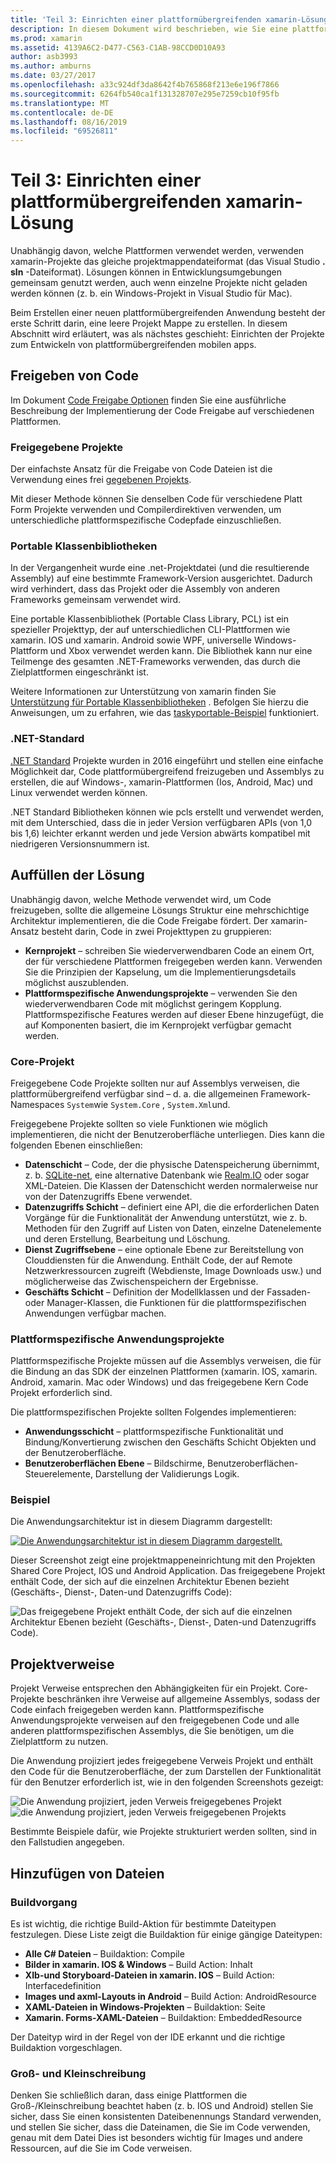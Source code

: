 ```yaml
---
title: 'Teil 3: Einrichten einer plattformübergreifenden xamarin-Lösung'
description: In diesem Dokument wird beschrieben, wie Sie eine plattformübergreifende Lösung in xamarin einrichten. Es werden verschiedene Strategien zur Code Freigabe erläutert, z. b. freigegebene Projekte und .NET Standard.
ms.prod: xamarin
ms.assetid: 4139A6C2-D477-C563-C1AB-98CCD0D10A93
author: asb3993
ms.author: amburns
ms.date: 03/27/2017
ms.openlocfilehash: a33c924df3da8642f4b765868f213e6e196f7866
ms.sourcegitcommit: 6264fb540ca1f131328707e295e7259cb10f95fb
ms.translationtype: MT
ms.contentlocale: de-DE
ms.lasthandoff: 08/16/2019
ms.locfileid: "69526811"
---
```

# <a name="part-3---setting-up-a-xamarin-cross-platform-solution"></a>Teil 3: Einrichten einer plattformübergreifenden xamarin-Lösung

Unabhängig davon, welche Plattformen verwendet werden, verwenden xamarin-Projekte das gleiche projektmappendateiformat (das Visual Studio **. sln** -Dateiformat). Lösungen können in Entwicklungsumgebungen gemeinsam genutzt werden, auch wenn einzelne Projekte nicht geladen werden können (z. b. ein Windows-Projekt in Visual Studio für Mac).



Beim Erstellen einer neuen plattformübergreifenden Anwendung besteht der erste Schritt darin, eine leere Projekt Mappe zu erstellen. In diesem Abschnitt wird erläutert, was als nächstes geschieht: Einrichten der Projekte zum Entwickeln von plattformübergreifenden mobilen apps.

 <a name="Sharing_Code" />


## <a name="sharing-code"></a>Freigeben von Code

Im Dokument [Code Freigabe Optionen](~/cross-platform/app-fundamentals/code-sharing.md) finden Sie eine ausführliche Beschreibung der Implementierung der Code Freigabe auf verschiedenen Plattformen.

 <a name="Shared_Asset_Projects" />


### <a name="shared-projects"></a>Freigegebene Projekte

Der einfachste Ansatz für die Freigabe von Code Dateien ist die Verwendung eines frei [gegebenen Projekts](~/cross-platform/app-fundamentals/shared-projects.md).

Mit dieser Methode können Sie denselben Code für verschiedene Platt Form Projekte verwenden und Compilerdirektiven verwenden, um unterschiedliche plattformspezifische Codepfade einzuschließen.

 <a name="Portable_Class_Libraries" />


### <a name="portable-class-libraries-pcl"></a>Portable Klassenbibliotheken

In der Vergangenheit wurde eine .net-Projektdatei (und die resultierende Assembly) auf eine bestimmte Framework-Version ausgerichtet. Dadurch wird verhindert, dass das Projekt oder die Assembly von anderen Frameworks gemeinsam verwendet wird.

Eine portable Klassenbibliothek (Portable Class Library, PCL) ist ein spezieller Projekttyp, der auf unterschiedlichen CLI-Plattformen wie xamarin. IOS und xamarin. Android sowie WPF, universelle Windows-Plattform und Xbox verwendet werden kann. Die Bibliothek kann nur eine Teilmenge des gesamten .NET-Frameworks verwenden, das durch die Zielplattformen eingeschränkt ist.

Weitere Informationen zur Unterstützung von xamarin finden Sie [Unterstützung für Portable Klassenbibliotheken](~/cross-platform/app-fundamentals/pcl.md) . Befolgen Sie hierzu die Anweisungen, um zu erfahren, wie das [taskyportable-Beispiel](https://github.com/xamarin/mobile-samples/tree/master/TaskyPortable) funktioniert.


### <a name="net-standard"></a>.NET-Standard

[.NET Standard](~/cross-platform/app-fundamentals/net-standard.md) Projekte wurden in 2016 eingeführt und stellen eine einfache Möglichkeit dar, Code plattformübergreifend freizugeben und Assemblys zu erstellen, die auf Windows-, xamarin-Plattformen (Ios, Android, Mac) und Linux verwendet werden können.

.NET Standard Bibliotheken können wie pcls erstellt und verwendet werden, mit dem Unterschied, dass die in jeder Version verfügbaren APIs (von 1,0 bis 1,6) leichter erkannt werden und jede Version abwärts kompatibel mit niedrigeren Versionsnummern ist.



 <a name="Populating_the_Solution" />


## <a name="populating-the-solution"></a>Auffüllen der Lösung

Unabhängig davon, welche Methode verwendet wird, um Code freizugeben, sollte die allgemeine Lösungs Struktur eine mehrschichtige Architektur implementieren, die die Code Freigabe fördert.
Der xamarin-Ansatz besteht darin, Code in zwei Projekttypen zu gruppieren:

- **Kernprojekt** – schreiben Sie wiederverwendbaren Code an einem Ort, der für verschiedene Plattformen freigegeben werden kann. Verwenden Sie die Prinzipien der Kapselung, um die Implementierungsdetails möglichst auszublenden.
- **Plattformspezifische Anwendungsprojekte** – verwenden Sie den wiederverwendbaren Code mit möglichst geringem Kopplung. Plattformspezifische Features werden auf dieser Ebene hinzugefügt, die auf Komponenten basiert, die im Kernprojekt verfügbar gemacht werden.


 <a name="Core_Project" />


### <a name="core-project"></a>Core-Projekt

Freigegebene Code Projekte sollten nur auf Assemblys verweisen, die plattformübergreifend verfügbar sind – d. a. die allgemeinen Framework-Namespaces `System`wie `System.Core` , `System.Xml`und.

Freigegebene Projekte sollten so viele Funktionen wie möglich implementieren, die nicht der Benutzeroberfläche unterliegen. Dies kann die folgenden Ebenen einschließen:

- **Datenschicht** – Code, der die physische Datenspeicherung übernimmt, z. b.  [SQLite-net](https://github.com/praeclarum/sqlite-net), eine alternative Datenbank wie [Realm.IO](https://realm.io/products/realm-mobile-database/) oder sogar XML-Dateien. Die Klassen der Datenschicht werden normalerweise nur von der Datenzugriffs Ebene verwendet.
- **Datenzugriffs Schicht** – definiert eine API, die die erforderlichen Daten Vorgänge für die Funktionalität der Anwendung unterstützt, wie z. b. Methoden für den Zugriff auf Listen von Daten, einzelne Datenelemente und deren Erstellung, Bearbeitung und Löschung.
- **Dienst Zugriffsebene** – eine optionale Ebene zur Bereitstellung von Clouddiensten für die Anwendung. Enthält Code, der auf Remote Netzwerkressourcen zugreift (Webdienste, Image Downloads usw.) und möglicherweise das Zwischenspeichern der Ergebnisse.
- **Geschäfts Schicht** – Definition der Modellklassen und der Fassaden-oder Manager-Klassen, die Funktionen für die plattformspezifischen Anwendungen verfügbar machen.


 <a name="Platform-Specific_Application_Projects" />


### <a name="platform-specific-application-projects"></a>Plattformspezifische Anwendungsprojekte

Plattformspezifische Projekte müssen auf die Assemblys verweisen, die für die Bindung an das SDK der einzelnen Plattformen (xamarin. IOS, xamarin. Android, xamarin. Mac oder Windows) und das freigegebene Kern Code Projekt erforderlich sind.

Die plattformspezifischen Projekte sollten Folgendes implementieren:

- **Anwendungsschicht** – plattformspezifische Funktionalität und Bindung/Konvertierung zwischen den Geschäfts Schicht Objekten und der Benutzeroberfläche.
- **Benutzeroberflächen Ebene** – Bildschirme, Benutzeroberflächen-Steuerelemente, Darstellung der Validierungs Logik.


<a name="Example" />


### <a name="example"></a>Beispiel

Die Anwendungsarchitektur ist in diesem Diagramm dargestellt:

 [![](setting-up-a-xamarin-cross-platform-solution-images/conceptualarchitecture.png "Die Anwendungsarchitektur ist in diesem Diagramm dargestellt.")](setting-up-a-xamarin-cross-platform-solution-images/conceptualarchitecture.png#lightbox)

Dieser Screenshot zeigt eine projektmappeneinrichtung mit den Projekten Shared Core Project, IOS und Android Application. Das freigegebene Projekt enthält Code, der sich auf die einzelnen Architektur Ebenen bezieht (Geschäfts-, Dienst-, Daten-und Datenzugriffs Code):

 ![](setting-up-a-xamarin-cross-platform-solution-images/core-solution-example.png "Das freigegebene Projekt enthält Code, der sich auf die einzelnen Architektur Ebenen bezieht (Geschäfts-, Dienst-, Daten-und Datenzugriffs Code).")


 <a name="Project_References" />


## <a name="project-references"></a>Projektverweise

Projekt Verweise entsprechen den Abhängigkeiten für ein Projekt. Core-Projekte beschränken ihre Verweise auf allgemeine Assemblys, sodass der Code einfach freigegeben werden kann.
Plattformspezifische Anwendungsprojekte verweisen auf den freigegebenen Code und alle anderen plattformspezifischen Assemblys, die Sie benötigen, um die Zielplattform zu nutzen.

Die Anwendung projiziert jedes freigegebene Verweis Projekt und enthält den Code für die Benutzeroberfläche, der zum Darstellen der Funktionalität für den Benutzer erforderlich ist, wie in den folgenden Screenshots gezeigt:

![](setting-up-a-xamarin-cross-platform-solution-images/solution-android.png "Die Anwendung projiziert, jeden Verweis freigegebenes Projekt") ![](setting-up-a-xamarin-cross-platform-solution-images/solution-ios.png "die Anwendung projiziert, jeden Verweis freigegebenen Projekts")


Bestimmte Beispiele dafür, wie Projekte strukturiert werden sollten, sind in den Fallstudien angegeben.

 <a name="Adding_Files" />


## <a name="adding-files"></a>Hinzufügen von Dateien

 <a name="Build_Action" />


### <a name="build-action"></a>Buildvorgang

Es ist wichtig, die richtige Build-Aktion für bestimmte Dateitypen festzulegen. Diese Liste zeigt die Buildaktion für einige gängige Dateitypen:

- **Alle C# Dateien** – Buildaktion: Compile
- **Bilder in xamarin. IOS & Windows** – Build Action: Inhalt
- **XIb-und Storyboard-Dateien in xamarin. IOS** – Build Action: Interfacedefinition
- **Images und axml-Layouts in Android** – Build Action: AndroidResource
- **XAML-Dateien in Windows-Projekten** – Buildaktion: Seite
- **Xamarin. Forms-XAML-Dateien** – Buildaktion: EmbeddedResource


Der Dateityp wird in der Regel von der IDE erkannt und die richtige Buildaktion vorgeschlagen.

 <a name="Case_Sensitivity" />


### <a name="case-sensitivity"></a>Groß- und Kleinschreibung

Denken Sie schließlich daran, dass einige Plattformen die Groß-/Kleinschreibung beachtet haben (z. b.
IOS und Android) stellen Sie sicher, dass Sie einen konsistenten Dateibenennungs Standard verwenden, und stellen Sie sicher, dass die Dateinamen, die Sie im Code verwenden, genau mit dem Datei Dies ist besonders wichtig für Images und andere Ressourcen, auf die Sie im Code verweisen.
